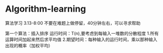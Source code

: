 # Algorithm-learning
算法学习
3.13-8:00
不要在难题上做停留，40分钟左右，可以寻求帮助

第一个算法：插入排序
运行时间：T(n),要考虑到每输入一堆数的分散程度
1.所有运算时间加起来然后求平均值
2.期望时间：每种输入的运行时间，乘以那种输入出现的概率（加权平均）

